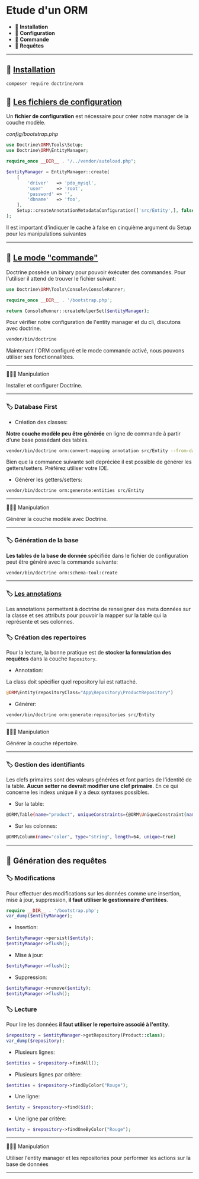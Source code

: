 # Etude d'un ORM

*  🔖 **Installation**
*  🔖 **Configuration**
*  🔖 **Commande**
*  🔖 **Requêtes**

___

## 📑 [Installation](https://packagist.org/packages/doctrine/orm)

```bash
composer require doctrine/orm
```

## 📑 [Les fichiers de configuration](https://www.doctrine-project.org/projects/doctrine-orm/en/2.7/tutorials/getting-started.html#obtaining-the-entitymanager)

Un **fichier de configuration** est nécessaire pour créer notre manager de la couche modèle.

*config/bootstrap.php*

```php
use Doctrine\ORM\Tools\Setup;
use Doctrine\ORM\EntityManager;

require_once __DIR__ . "/../vendor/autoload.php";

$entityManager = EntityManager::create(
    [
        'driver'   => 'pdo_mysql',
        'user'     => 'root',
        'password' => '',
        'dbname'   => 'foo',
    ],
    Setup::createAnnotationMetadataConfiguration(['src/Entity',], false, null, null, false)
);
```

Il est important d'indiquer le cache à false en cinquième argument du Setup pour les manipulations suivantes

___

## 📑 [Le mode "commande"](https://www.doctrine-project.org/projects/doctrine-orm/en/2.7/tutorials/getting-started.html#generating-the-database-schema)

Doctrine possède un binary pour pouvoir éxécuter des commandes. Pour l'utiliser il attend de trouver le fichier suivant:

```php
use Doctrine\ORM\Tools\Console\ConsoleRunner;

require_once __DIR__ . '/bootstrap.php';

return ConsoleRunner::createHelperSet($entityManager);
```

Pour vérifier notre configuration de l'entity manager et du cli, discutons avec doctrine.

```bash
vendor/bin/doctrine
```

Maintenant l'ORM configuré et le mode commande activé, nous pouvons utiliser ses fonctionnalitées.

___

👨🏻‍💻 Manipulation

Installer et configurer Doctrine.

___

### 🏷️ **Database First**

* Création des classes:

**Notre couche modèle peu être générée** en ligne de commande à partir d'une base possédant des tables.

```bash
vendor/bin/doctrine orm:convert-mapping annotation src/Entity --from-database
```

Bien que la commance suivante soit depréciée il est possible de générer les getters/setters. Préférez utiliser votre IDE.

* Générer les getters/setters:

```bash
vendor/bin/doctrine orm:generate:entities src/Entity
```

___

👨🏻‍💻 Manipulation

Générer la couche modèle avec Doctrine.

___

### 🏷️ **Génération de la base**

**Les tables de la base de donnée** spécifiée dans le fichier de configuration peut être généré avec la commande suivante:

```bash
vendor/bin/doctrine orm:schema-tool:create
```

___

### 🏷️ [**Les annotations**](https://www.doctrine-project.org/projects/doctrine-orm/en/2.7/reference/annotations-reference.html)

Les annotations permettent à doctrine de renseigner des meta données sur la classe et ses attributs pour pouvoir la mapper sur la table qui la représente et ses colonnes.

### 🏷️ **Création des repertoires**

Pour la lecture, la bonne pratique est de **stocker la formulation des requêtes** dans la couche `Repository`.

* Annotation:

La class doit spécifier quel repository lui est rattaché.

```php
@ORM\Entity(repositoryClass="App\Repository\ProductRepository")
```

* Générer:

```bash
vendor/bin/doctrine orm:generate:repositories src/Entity
```

___

👨🏻‍💻 Manipulation

Générer la couche répertoire.

___

### 🏷️ **Gestion des identifiants**

Les clefs primaires sont des valeurs générées et font parties de l'identité de la table. **Aucun setter ne devrait modifier une clef primaire**. En ce qui concerne les indexs unique il y a deux syntaxes possibles.

* Sur la table:

```bash
@ORM\Table(name="product", uniqueConstraints={@ORM\UniqueConstraint(name="color", columns={"color"})})
```

* Sur les colonnes:

```bash
@ORM\Column(name="color", type="string", length=64, unique=true)
```

___

## 📑 Génération des requêtes

### 🏷️ **Modifications**

Pour effectuer des modifications sur les données comme une insertion, mise à jour, suppression, **il faut utiliser le gestionnaire d'entitées**.

```php
require __DIR__ . '/bootstrap.php';
var_dump($entityManager);
```

* Insertion:

```php
$entityManager->persist($entity);
$entityManager->flush();
```

* Mise à jour:

```php
$entityManager->flush();
```

* Suppression:

```php
$entityManager->remove($entity);
$entityManager->flush();
```

### 🏷️ **Lecture**

Pour lire les données **il faut utiliser le repertoire associé à l'entity**.

```php
$repository = $entityManager->getRepository(Product::class);
var_dump($repository);
```

* Plusieurs lignes:

```php
$entities = $repository->findAll();
```

* Plusieurs lignes par critère:

```php
$entities = $repository->findByColor("Rouge");
```

* Une ligne:

```php
$entity = $repository->find($id);
```

* Une ligne  par critère:

```php
$entity = $repository->findOneByColor("Rouge");
```

___

👨🏻‍💻 Manipulation

Utiliser l'entity manager et les repositories pour performer les actions sur la base de données

___